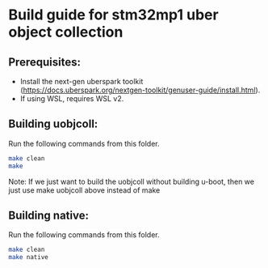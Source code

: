 # Build guide for stm32mp1 uber object collection

## Prerequisites:
  * Install the next-gen uberspark toolkit (https://docs.uberspark.org/nextgen-toolkit/genuser-guide/install.html).
  * If using WSL, requires WSL v2.

## Building uobjcoll:
Run the following commands from this folder.
```sh
make clean
make
```

Note: If we just want to build the uobjcoll without
building u-boot, then we just use make uobjcoll above
instead of make

## Building native:
Run the following commands from this folder.
```sh
make clean
make native
```
